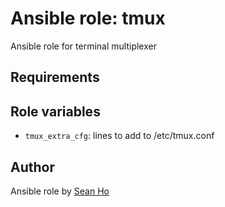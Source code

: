 # Ansible role: tmux
Ansible role for terminal multiplexer

## Requirements

## Role variables
+ `tmux_extra_cfg`: lines to add to /etc/tmux.conf

## Author
Ansible role by [Sean Ho](https://github.com/ho-ansible/)
